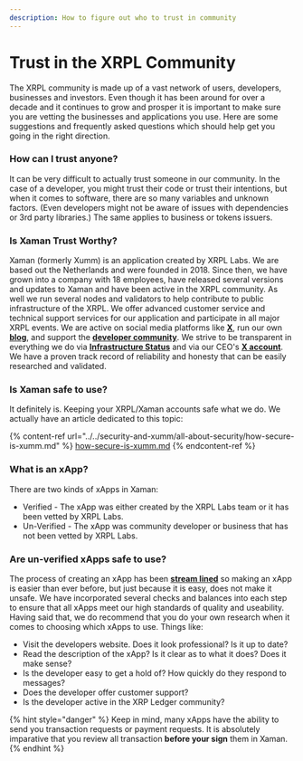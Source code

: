 ```yaml
---
description: How to figure out who to trust in community
---
```


# Trust in the XRPL Community

The XRPL community is made up of a vast network of users, developers, businesses and investors. Even though it has been around for over a decade and it continues to grow and prosper it is important to make sure you are vetting the businesses and applications you use. Here are some suggestions and frequently asked questions which should help get you going in the right direction.

### How can I trust anyone?

It can be very difficult to actually trust someone in our community. In the case of a developer, you might trust their code or trust their intentions, but when it comes to software, there are so many variables and unknown factors. (Even developers might not be aware of issues with dependencies or 3rd party libraries.) The same applies to business or tokens issuers.&#x20;

### Is Xaman Trust Worthy?

Xaman (formerly Xumm) is an application created by XRPL Labs. We are based out the Netherlands and were founded in 2018. Since then, we have grown into a company with 18 employees, have released several versions and updates to Xaman and have been active in the XRPL community. As well we run several nodes and validators to help contribute to public infrastructure of the XRPL. We offer advanced customer service and technical support services for our application and participate in all major XRPL events. We are active on social media platforms like [**X**](https://twitter.com/XummWallet), run our own [**blog**](https://blog.xumm.app/),  and support the [**developer community**](https://docs.xumm.dev/). We strive to be transparent in everything we do via [**Infrastructure Status**](https://xrpllabs.statuspage.io) and via our CEO's [**X account**](https://twitter.com/WietseWind). We have a proven track record of reliability and honesty that can be easily researched and validated.

### Is Xaman safe to use?

It definitely is. Keeping your XRPL/Xaman accounts safe what we do. We actually have an article dedicated to this topic:

{% content-ref url="../../security-and-xumm/all-about-security/how-secure-is-xumm.md" %}
[how-secure-is-xumm.md](../../security-and-xumm/all-about-security/how-secure-is-xumm.md)
{% endcontent-ref %}



### What is an xApp?

There are two kinds of xApps in Xaman:

* Verified - The xApp was either created by the XRPL Labs team or it has been vetted by XRPL Labs.&#x20;
* Un-Verified - The xApp was community developer or business that has not been vetted by XRPL Labs.

### Are un-verified xApps safe to use?

The process of creating an xApp has been [**stream lined**](https://docs.xumm.dev/) so making an xApp is easier than ever before, but just because it is easy, does not make it unsafe. We have incorporated several checks and balances into each step to ensure that all xApps meet our high standards of quality and useability. Having said that, we do recommend that you do your own research when it comes to choosing which xApps to use. Things like:

* Visit the developers website. Does it look professional? Is it up to date?
* Read the description of the xApp? Is it clear as to what it does? Does it make sense?
* Is the developer easy to get a hold of? How quickly do they respond to messages?
* Does the developer offer customer support?
* Is the developer active in the XRP Ledger community?

{% hint style="danger" %}
Keep in mind, many xApps have the ability to send you transaction requests or payment requests. It is absolutely imparative that you review all transaction **before your sign** them in Xaman.&#x20;
{% endhint %}



